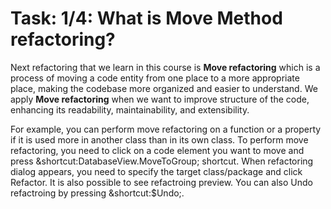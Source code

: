# Task: 1/4: What is Move Method refactoring?

Next refactoring that we learn in this course is **Move refactoring** which is a process of moving a code entity from 
one place to a more appropriate place, making the codebase more organized and easier to understand. 
We apply **Move refactoring** when we want to improve structure of the code, enhancing its readability, 
maintainability, and extensibility.

For example, you can perform move refactoring on a function or a property if it is used more in another class 
than in its own class.
To perform move refactoring, you need to click on a code element 
you want to move and press &shortcut:DatabaseView.MoveToGroup; shortcut. 
When refactoring dialog appears, you need to specify the target class/package and click Refactor. 
It is also possible to see refactroing preview.
You can also Undo refactroing by pressing &shortcut:$Undo;.
